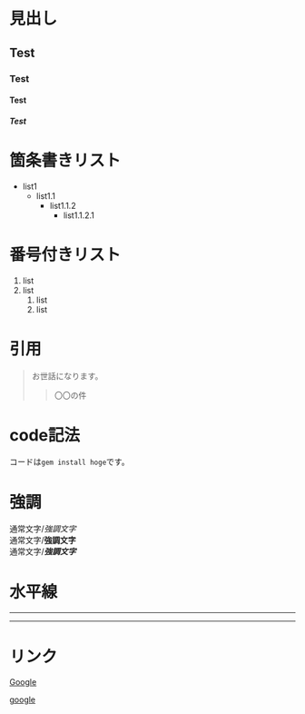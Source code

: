# 見出し
## Test
### Test
#### Test
##### Test

# 箇条書きリスト

- list1
  - list1.1
    - list1.1.2
      - list1.1.2.1

# 番号付きリスト

1. list
1. list
	1. list
	1. list

# 引用
> お世話になります。
>> 〇〇の件

# code記法
コードは`gem install hoge`です。

# 強調
通常文字/*強調文字*  
通常文字/__強調文字__  
通常文字/***強調文字***  

# 水平線
---
* * *

# リンク
[Google](https://www.google.co.jp/)

[google][G]

[G]:https://www.google.co.jp/
